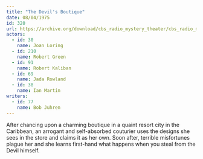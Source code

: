 ```yaml
---
title: "The Devil's Boutique"
date: 08/04/1975
id: 320
url: https://archive.org/download/cbs_radio_mystery_theater/cbs_radio_mystery_theater-0301-0350.zip/cbs_radio_mystery_theater-0301-0350%2Fcbsrmt_0320_the_devils_boutique.mp3
actors:  
  - id: 30
    name: Joan Loring  
  - id: 210
    name: Robert Green  
  - id: 91
    name: Robert Kaliban  
  - id: 69
    name: Jada Rowland  
  - id: 38
    name: Ian Martin
writers:  
  - id: 77
    name: Bob Juhren
---
```

After chancing upon a charming boutique in a quaint resort city in the Caribbean, an arrogant and self-absorbed couturier uses the designs she sees in the store and claims it as her own. Soon after, terrible misfortunes plague her and she learns first-hand what happens when you steal from the Devil himself.